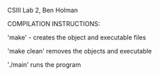 CSIII Lab 2, Ben Holman

COMPILATION INSTRUCTIONS:

'make' - creates the object and executable files

'make clean' removes the objects and executable

'./main' runs the program
